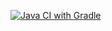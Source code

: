 [![Java CI with Gradle](https://github.com/Aijamal94/PostmanEcho/actions/workflows/gradle.yml/badge.svg)](https://github.com/Aijamal94/PostmanEcho/actions/workflows/gradle.yml)
